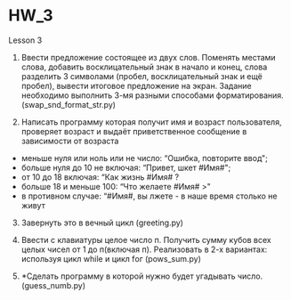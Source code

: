 # HW_3
Lesson 3
1. Ввести предложение состоящее из двух слов. Поменять местами слова, добавить
восклицательный знак в начало и конец, слова разделить 3 символами (пробел,
восклицательный знак и ещё пробел), вывести итоговое предложение на экран.
Задание необходимо выполнить 3-мя разными способами форматирования.
(swap_snd_format_str.py)

2. Написать программу которая получит имя и возраст пользователя, проверяет
возраст и выдаёт приветственное сообщение в зависимости от возраста
- меньше нуля или ноль или не число: “Ошибка, повторите ввод";
- больше нуля до 10 не включая: “Привет, шкет #Имя#";
- от 10 до 18 включая: “Как жизнь #Имя# ?
- больше 18 и меньше 100: “Что желаете #Имя# >"
- в противном случае: “#Имя#, вы лжете - в наше время столько не живут
3. Завернуть это в вечный цикл
(greeting.py)

4. Ввести с клавиатуры целое число п. Получить сумму кубов всех целых чисел от 1 до
п(включая п). Реализовать в 2-х вариантах: используя цикл while и цикл fог
(pows_sum.py)

5. *Сделать программу в которой нужно будет угадывать число.
(guess_numb.py)
